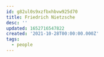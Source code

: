 ```yaml
---
id: g82ul0s9xzfbxhbvw925d70
title: Friedrich Nietzsche
desc: ''
updated: 1652716547822
created: '2021-10-28T00:00:00.000Z'
tags:
  - people
---
```


